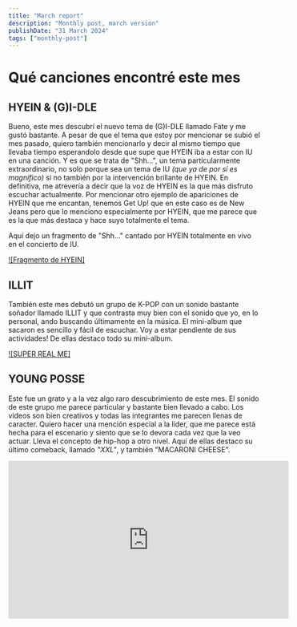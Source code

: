 ```yaml
---
title: "March report"
description: "Monthly post, march version"
publishDate: "31 March 2024"
tags: ["monthly-post"]
---
```


# Qué canciones encontré este mes
## HYEIN & (G)I-DLE
Bueno, este mes descubrí el nuevo tema de (G)I-DLE llamado Fate y me gustó bastante.
A pesar de que el tema que estoy por mencionar se subió el mes pasado, quiero también mencionarlo y decir al mismo tiempo
que llevaba tiempo esperandolo desde que supe que HYEIN iba a estar con IU en una canción. Y es que se trata de "Shh...",
un tema particularmente extraordinario, no solo porque sea un tema de IU _(que ya de por sí es magnífico)_ si no también
por la intervención brillante de HYEIN. En definitiva, me atrevería a decir que la voz de HYEIN es la que más disfruto escuchar
actualmente. Por mencionar otro ejemplo de apariciones de HYEIN que me encantan, tenemos Get Up! que en este caso es de New Jeans pero que lo menciono especialmente por HYEIN, que me parece
que es la que más destaca y hace suyo totalmente el tema.

Aquí dejo un fragmento de "Shh..." cantado por HYEIN totalmente en vivo en el concierto de IU.

[![Fragmento de HYEIN]](https://youtube.com/shorts/RPBS6u4a9WU?si=9_GBZagg6UXjm2u5)

## ILLIT
También este mes debutó un grupo de K-POP con un sonido bastante soñador llamado ILLIT y que contrasta muy bien con el sonido que yo, en lo personal, ando
buscando últimamente en la música. El mini-album que sacaron es sencillo y fácil de escuchar. Voy a estar pendiente de sus actividades!
De ellas destaco todo su mini-album.

[![SUPER REAL ME]](https://www.youtube.com/watch?v=X1xQhbffaN8&list=OLAK5uy_m2_XrPyDnxIVRZBXUc6Vp8KbTPVwebzeI)

## YOUNG POSSE
Este fue un grato y a la vez algo raro descubrimiento de este mes. El sonido de este grupo me parece particular y bastante bien llevado
a cabo. Los videos son bien creativos y todas las integrantes me parecen llenas de caracter. Quiero hacer una mención especial a la líder,
que me parece está hecha para el escenario y siento que se lo devora cada vez que la veo actuar. Lleva el concepto de hip-hop a otro nivel.
Aquí de ellas destaco su último comeback, llamado *"XXL"*, y también "MACARONI CHEESE".

<iframe width="560" height="315" src="https://www.youtube.com/embed/MbclRNm_ANY?si=ny4IMrRSa1R_kvBL" title="YouTube video player" frameborder="0" allow="accelerometer; autoplay; clipboard-write; encrypted-media; gyroscope; picture-in-picture; web-share" referrerpolicy="strict-origin-when-cross-origin" allowfullscreen></iframe>

